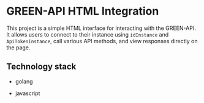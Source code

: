 # GREEN-API HTML Integration

This project is a simple HTML interface for interacting with the GREEN-API. It allows users to connect to their instance using `idInstance` and `ApiTokenInstance`, call various API methods, and view responses directly on the page. 

## Technology stack

- golang

- javascript
